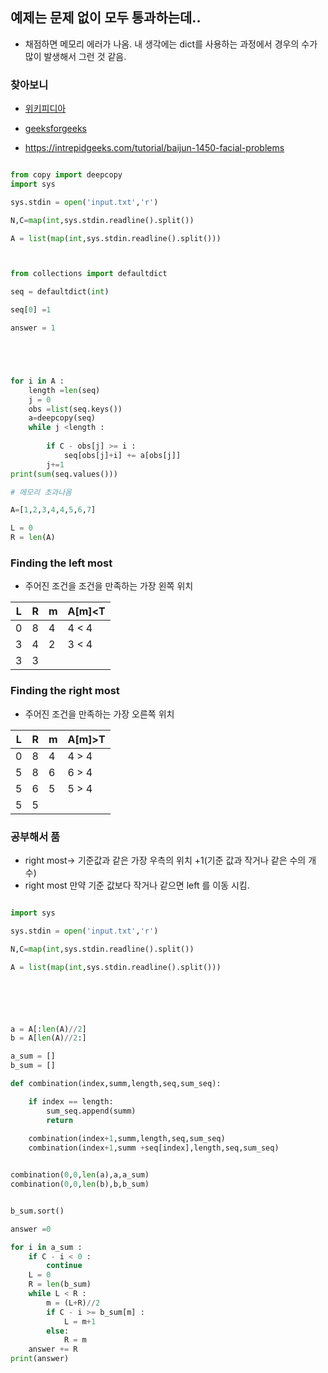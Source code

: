 
## 예제는 문제 없이 모두 통과하는데..

- 채점하면 메모리 에러가 나옴. 내 생각에는 dict를 사용하는 과정에서 경우의 수가 많이 발생해서 그런 것 같음.

### 찾아보니

- [위키피디아](https://en.wikipedia.org/wiki/Knapsack_problem#Meet-in-the-middle)
- [geeksforgeeks](https://www.geeksforgeeks.org/meet-in-the-middle/)

- https://intrepidgeeks.com/tutorial/baijun-1450-facial-problems

```python

from copy import deepcopy
import sys

sys.stdin = open('input.txt','r')

N,C=map(int,sys.stdin.readline().split())

A = list(map(int,sys.stdin.readline().split()))



from collections import defaultdict

seq = defaultdict(int)

seq[0] =1

answer = 1





for i in A :
    length =len(seq)
    j = 0
    obs =list(seq.keys())
    a=deepcopy(seq)
    while j <length :
        
        if C - obs[j] >= i :
            seq[obs[j]+i] += a[obs[j]]
        j+=1
print(sum(seq.values()))

# 메모리 초과나옴

```

```python
A=[1,2,3,4,4,5,6,7]

L = 0
R = len(A)
```

### Finding the left most

- 주어진 조건을 조건을 만족하는 가장 왼쪽 위치

| L | R | m | A[m]<T |
| --------------- | --------------- | --------------- | --------------- |
| 0 | 8 | 4 |4 < 4 |
| 3 | 4 | 2 |3 < 4 |
| 3 | 3 |  | |


### Finding the right most

- 주어진 조건을 만족하는 가장 오른쪽 위치

| L | R | m | A[m]>T |
| --------------- | --------------- | --------------- | --------------- |
| 0 | 8 | 4 |4 > 4 |
| 5 | 8 | 6 |6 > 4 |
| 5 | 6 | 5 |5 > 4 |
| 5 | 5 |  | |


### 공부해서 품
- right most->  기준값과 같은 가장 우측의 위치 +1(기준 값과 작거나 같은 수의 개수)
- right most 만약 기준 값보다 작거나 같으면 left 를 이동 시킴.

```python

import sys

sys.stdin = open('input.txt','r')

N,C=map(int,sys.stdin.readline().split())

A = list(map(int,sys.stdin.readline().split()))






a = A[:len(A)//2]
b = A[len(A)//2:]

a_sum = []
b_sum = []

def combination(index,summ,length,seq,sum_seq):

    if index == length:
        sum_seq.append(summ)
        return
    
    combination(index+1,summ,length,seq,sum_seq)
    combination(index+1,summ +seq[index],length,seq,sum_seq)


combination(0,0,len(a),a,a_sum)
combination(0,0,len(b),b,b_sum)


b_sum.sort()

answer =0

for i in a_sum :
    if C - i < 0 :
        continue
    L = 0
    R = len(b_sum)
    while L < R :
        m = (L+R)//2
        if C - i >= b_sum[m] :
            L = m+1
        else:
            R = m
    answer += R
print(answer)
```
